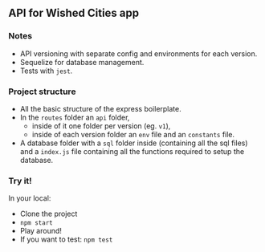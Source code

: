 ## API for Wished Cities app

### Notes
- API versioning with separate config and environments for each version.
- Sequelize for database management.
- Tests with `jest`.

### Project structure
- All the basic structure of the express boilerplate.
- In the `routes` folder an `api` folder,
    - inside of it one folder per version (eg. `v1`),
    - inside of each version folder an `env` file and an `constants` file.
- A database folder with a `sql` folder inside (containing all the sql files) and a `index.js` file containing all the functions required to setup the database.

### Try it!
In your local:
- Clone the project
- `npm start`
- Play around!
- If you want to test: `npm test`
